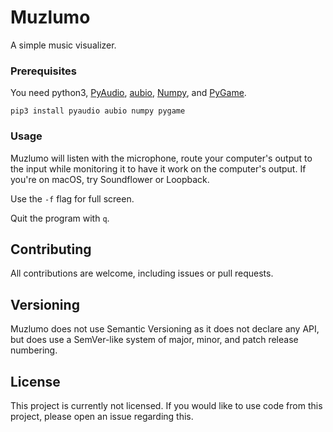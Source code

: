 # Muzlumo

A simple music visualizer.


### Prerequisites

You need python3, [PyAudio](https://people.csail.mit.edu/hubert/pyaudio/), [aubio](https://aubio.org/), [Numpy](http://www.numpy.org/), and [PyGame](https://www.pygame.org).

```
pip3 install pyaudio aubio numpy pygame
```

### Usage

Muzlumo will listen with the microphone, route your computer's output to the input while monitoring it to have it work on the computer's output. If you're on macOS, try Soundflower or Loopback.

Use the `-f` flag for full screen.

Quit the program with `q`.

## Contributing

All contributions are welcome, including issues or pull requests.

## Versioning

Muzlumo does not use Semantic Versioning as it does not declare any API, but does use a SemVer-like system of major, minor, and patch release numbering.

## License

This project is currently not licensed. If you would like to use code from this project, please open an issue regarding this.
